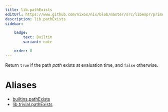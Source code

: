 ```yaml
---
title: lib.pathExists
editUrl: https://www.github.com/nixos/nix/blob/master/src/libexpr/primops.cc
description: lib.pathExists
sidebar:

    badge:
        text: Builtin
        variant: note

    order: 8
---
```


Return `true` if the path *path* exists at evaluation time, and
`false` otherwise.


# Aliases

- [builtins.pathExists](/nix-doc-comments/reference/builtins/builtins-pathExists)
- [lib.trivial.pathExists](/nix-doc-comments/reference/lib/trivial/lib-trivial-pathExists)


